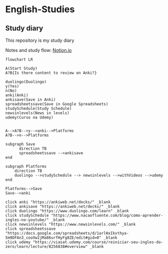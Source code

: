 # English-Studies
## Study diary
This repository is my study diary


Notes and study flow: [Notion.io](https://www.notion.so/English-Studies-e41c955cbf9d41d887e98418b9da7ffd?pvs=4)

```mermaid
flowchart LR

A(Start Study)
A?B{Is there content to review on Anki?}

duolingo(Duolingo)
y(Yes)
n(No)
anki(Anki)
ankisave(Save in Anki)
spreadsheetssave(Save in Google Spreadsheets)
studySchedule(Study Schedule)
newsinlevels(News in levels)
udemy(Curso na Udemy)


A-->A?B-->y-->anki-->Platforms
A?B-->n-->Platforms

subgraph Save
      direction TB
      spreadsheetssave -->ankisave
end

subgraph Platforms
	direction TB
	duolingo -->studySchedule --> newsinlevels -->withVideos -->udemy
end

Platforms-->Save
Save-->anki

click anki "https://ankiweb.net/decks/" _blank
click ankisave "https://ankiweb.net/decks/" _blank
click duolingo "https://www.duolingo.com/learn" _blank
click studySchedule "https://www.nacaofluente.com/blog/como-aprender-ingles-no-youtube/" _blank
click newsinlevels "https://www.newsinlevels.com/" _blank
click spreadsheetssave "https://docs.google.com/spreadsheets/d/1arlHxIkvthya-5m9DFAn3_cooVw2jMa86urfHyFg8ZE/edit#gid=0" _blank
click udemy "https://viasat.udemy.com/course/reiniciar-seu-ingles-do-zero/learn/lecture/8256838#overview" _blank
```



